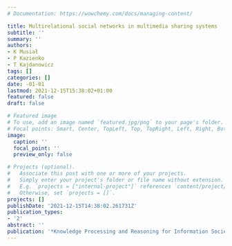 ```yaml
---
# Documentation: https://wowchemy.com/docs/managing-content/

title: Multirelational social networks in multimedia sharing systems
subtitle: ''
summary: ''
authors:
- K Musiał
- P Kazienko
- T Kajdanowicz
tags: []
categories: []
date: -01-01
lastmod: 2021-12-15T15:38:02+01:00
featured: false
draft: false

# Featured image
# To use, add an image named `featured.jpg/png` to your page's folder.
# Focal points: Smart, Center, TopLeft, Top, TopRight, Left, Right, BottomLeft, Bottom, BottomRight.
image:
  caption: ''
  focal_point: ''
  preview_only: false

# Projects (optional).
#   Associate this post with one or more of your projects.
#   Simply enter your project's folder or file name without extension.
#   E.g. `projects = ["internal-project"]` references `content/project/deep-learning/index.md`.
#   Otherwise, set `projects = []`.
projects: []
publishDate: '2021-12-15T14:38:02.261731Z'
publication_types:
- '2'
abstract: ''
publication: '*Knowledge Processing and Reasoning for Information Society*'
---
```

